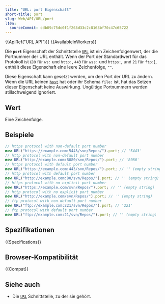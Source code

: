 ```yaml
---
title: "URL: port Eigenschaft"
short-title: port
slug: Web/API/URL/port
l10n:
  sourceCommit: cdb09c75dc0f1f263d33c2c8163bf70c47c65722
---
```


{{ApiRef("URL API")}} {{AvailableInWorkers}}

Die **`port`** Eigenschaft der Schnittstelle [`URL`](/de/docs/Web/API/URL) ist ein Zeichenfolgenwert, der die Portnummer der URL enthält. Wenn der Port der Standardwert für das Protokoll ist (`80` für `ws:` und `http:`, `443` für `wss:` und `https:`, und `21` für `ftp:`), enthält diese Eigenschaft eine leere Zeichenfolge, `""`.

Diese Eigenschaft kann gesetzt werden, um den Port der URL zu ändern. Wenn die URL keinen [`host`](/de/docs/Web/API/URL/host) hat oder ihr Schema `file:` ist, hat das Setzen dieser Eigenschaft keine Auswirkung. Ungültige Portnummern werden stillschweigend ignoriert.

## Wert

Eine Zeichenfolge.

## Beispiele

```js
// https protocol with non-default port number
new URL("https://example.com:5443/svn/Repos/").port; // '5443'
// http protocol with non-default port number
new URL("http://example.com:8080/svn/Repos/").port; // '8080'
// https protocol with default port number
new URL("https://example.com:443/svn/Repos/").port; // '' (empty string)
// http protocol with default port number
new URL("http://example.com:80/svn/Repos/").port; // '' (empty string)
// https protocol with no explicit port number
new URL("https://example.com/svn/Repos/").port; // '' (empty string)
// http protocol with no explicit port number
new URL("http://example.com/svn/Repos/").port; // '' (empty string)
// ftp protocol with non-default port number
new URL("ftp://example.com:221/svn/Repos/").port; // '221'
// ftp protocol with default port number
new URL("ftp://example.com:21/svn/Repos/").port; // '' (empty string)
```

## Spezifikationen

{{Specifications}}

## Browser-Kompatibilität

{{Compat}}

## Siehe auch

- Die [`URL`](/de/docs/Web/API/URL) Schnittstelle, zu der sie gehört.
